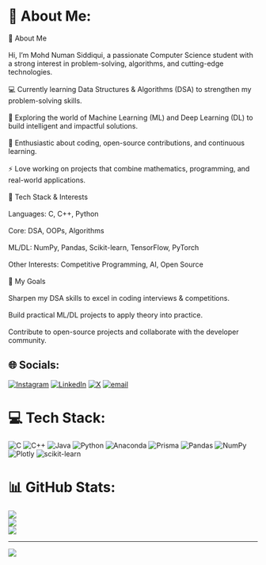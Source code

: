 # 💫 About Me:
👋 About Me<br><br>Hi, I’m Mohd Numan Siddiqui, a passionate Computer Science student with a strong interest in problem-solving, algorithms, and cutting-edge technologies.<br><br>💻 Currently learning Data Structures & Algorithms (DSA) to strengthen my problem-solving skills.<br><br>🤖 Exploring the world of Machine Learning (ML) and Deep Learning (DL) to build intelligent and impactful solutions.<br><br>🚀 Enthusiastic about coding, open-source contributions, and continuous learning.<br><br>⚡ Love working on projects that combine mathematics, programming, and real-world applications.<br><br>🔧 Tech Stack & Interests<br><br>Languages: C, C++, Python<br><br>Core: DSA, OOPs, Algorithms<br><br>ML/DL: NumPy, Pandas, Scikit-learn, TensorFlow, PyTorch<br><br>Other Interests: Competitive Programming, AI, Open Source<br><br>🌱 My Goals<br><br>Sharpen my DSA skills to excel in coding interviews & competitions.<br><br>Build practical ML/DL projects to apply theory into practice.<br><br>Contribute to open-source projects and collaborate with the developer community.


## 🌐 Socials:
[![Instagram](https://img.shields.io/badge/Instagram-%23E4405F.svg?logo=Instagram&logoColor=white)](https://instagram.com/sid_nomi.27) [![LinkedIn](https://img.shields.io/badge/LinkedIn-%230077B5.svg?logo=linkedin&logoColor=white)](https://linkedin.com/in/https://www.linkedin.com/in/mohammad-numan-siddiqui/) [![X](https://img.shields.io/badge/X-black.svg?logo=X&logoColor=white)](https://x.com/sidnomi_27) [![email](https://img.shields.io/badge/Email-D14836?logo=gmail&logoColor=white)](mailto:NUMANSIDDIQUI7863@GMAIL.COM) 

# 💻 Tech Stack:
![C](https://img.shields.io/badge/c-%2300599C.svg?style=for-the-badge&logo=c&logoColor=white) ![C++](https://img.shields.io/badge/c++-%2300599C.svg?style=for-the-badge&logo=c%2B%2B&logoColor=white) ![Java](https://img.shields.io/badge/java-%23ED8B00.svg?style=for-the-badge&logo=openjdk&logoColor=white) ![Python](https://img.shields.io/badge/python-3670A0?style=for-the-badge&logo=python&logoColor=ffdd54) ![Anaconda](https://img.shields.io/badge/Anaconda-%2344A833.svg?style=for-the-badge&logo=anaconda&logoColor=white) ![Prisma](https://img.shields.io/badge/Prisma-3982CE?style=for-the-badge&logo=Prisma&logoColor=white) ![Pandas](https://img.shields.io/badge/pandas-%23150458.svg?style=for-the-badge&logo=pandas&logoColor=white) ![NumPy](https://img.shields.io/badge/numpy-%23013243.svg?style=for-the-badge&logo=numpy&logoColor=white) ![Plotly](https://img.shields.io/badge/Plotly-%233F4F75.svg?style=for-the-badge&logo=plotly&logoColor=white) ![scikit-learn](https://img.shields.io/badge/scikit--learn-%23F7931E.svg?style=for-the-badge&logo=scikit-learn&logoColor=white)
# 📊 GitHub Stats:
![](https://github-readme-stats.vercel.app/api?username=siddiquim27&theme=midnight-purple&hide_border=false&include_all_commits=true&count_private=false)<br/>
![](https://nirzak-streak-stats.vercel.app/?user=siddiquim27&theme=midnight-purple&hide_border=false)<br/>
![](https://github-readme-stats.vercel.app/api/top-langs/?username=siddiquim27&theme=midnight-purple&hide_border=false&include_all_commits=true&count_private=false&layout=compact)

---
[![](https://visitcount.itsvg.in/api?id=siddiquim27&icon=0&color=0)](https://visitcount.itsvg.in)

<!-- Proudly created with GPRM ( https://gprm.itsvg.in ) -->



